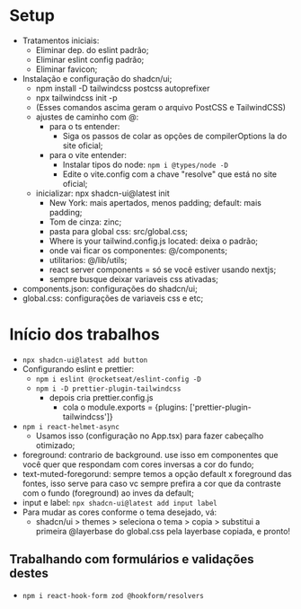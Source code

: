 # Setup

- Tratamentos iniciais:
  - Eliminar dep. do eslint padrão;
  - Eliminar eslint config padrão;
  - Eliminar favicon;
- Instalação e configuração do shadcn/ui;
  - npm install -D tailwindcss postcss autoprefixer
  - npx tailwindcss init -p
  - (Esses comandos ascima geram o arquivo PostCSS e TailwindCSS)
  - ajustes de caminho com @:
    - para o ts entender:
      - Siga os passos de colar as opções de compilerOptions la do site oficial;
    - para o vite entender:
      - Instalar tipos do node: `npm i @types/node -D`
      - Edite o vite.config com a chave "resolve" que está no site oficial;
  - inicializar: npx shadcn-ui@latest init
    - New York: mais apertados, menos padding; default: mais padding;
    - Tom de cinza: zinc;
    - pasta para global css: src/global.css;
    - Where is your tailwind.config.js located: deixa o padrão;
    - onde vai ficar os componentes: @/components;
    - utilitarios: @/lib/utils;
    - react server components = só se você estiver usando nextjs;
    - sempre busque deixar variaveis css ativadas;
- components.json: configurações do shadcn/ui;
- global.css: configurações de variaveis css e etc;

# Início dos trabalhos

- `npx shadcn-ui@latest add button`
- Configurando eslint e prettier:
  - `npm i eslint @rocketseat/eslint-config -D`
  - `npm i -D prettier-plugin-tailwindcss`
    - depois cria prettier.config.js
      - cola o module.exports = {plugins: ['prettier-plugin-tailwindcss']}
- `npm i react-helmet-async`
  - Usamos isso (configuração no App.tsx) para fazer cabeçalho otimizado;
- foreground: contrario de background. use isso em componentes que
  você quer que respondam com cores inversas a cor do fundo;
- text-muted-foregorund: sempre temos a opção default x foreground
  das fontes, isso serve para caso vc sempre prefira a cor que da 
  contraste com o fundo (foreground) ao inves da default;
- input e label: `npx shadcn-ui@latest add input label`
- Para mudar as cores conforme o tema desejado, vá:
  - shadcn/ui > themes > seleciona o tema > copia > substitui a primeira
    @layerbase do global.css pela layerbase copiada, e pronto!

## Trabalhando com formulários e validações destes

- `npm i react-hook-form zod @hookform/resolvers`